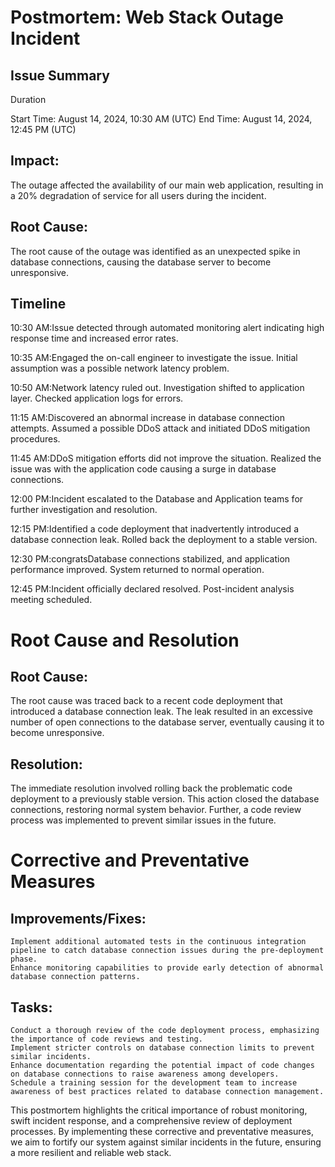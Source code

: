 # Postmortem: Web Stack Outage Incident

## Issue Summary
Duration

Start Time: August 14, 2024, 10:30 AM (UTC) 
End Time: August 14, 2024, 12:45 PM (UTC)

## Impact:

The outage affected the availability of our main web application, resulting in a 20% degradation of service for all users during the incident.

## Root Cause:

The root cause of the outage was identified as an unexpected spike in database connections, causing the database server to become unresponsive.

## Timeline
10:30 AM:Issue detected through automated monitoring alert indicating high response time and increased error rates.

10:35 AM:Engaged the on-call engineer to investigate the issue. Initial assumption was a possible network latency problem.

10:50 AM:Network latency ruled out. Investigation shifted to application layer. Checked application logs for errors.

11:15 AM:Discovered an abnormal increase in database connection attempts. Assumed a possible DDoS attack and initiated DDoS mitigation procedures.

11:45 AM:DDoS mitigation efforts did not improve the situation. Realized the issue was with the application code causing a surge in database connections.

12:00 PM:Incident escalated to the Database and Application teams for further investigation and resolution.

12:15 PM:Identified a code deployment that inadvertently introduced a database connection leak. Rolled back the deployment to a stable version.

12:30 PM:congratsDatabase connections stabilized, and application performance improved. System returned to normal operation.

12:45 PM:Incident officially declared resolved. Post-incident analysis meeting scheduled.

# Root Cause and Resolution
## Root Cause:

The root cause was traced back to a recent code deployment that introduced a database connection leak. The leak resulted in an excessive number of open connections to the database server, eventually causing it to become unresponsive.

## Resolution:

The immediate resolution involved rolling back the problematic code deployment to a previously stable version. This action closed the database connections, restoring normal system behavior. Further, a code review process was implemented to prevent similar issues in the future.

# Corrective and Preventative Measures
## Improvements/Fixes:

    Implement additional automated tests in the continuous integration pipeline to catch database connection issues during the pre-deployment phase.
    Enhance monitoring capabilities to provide early detection of abnormal database connection patterns.

## Tasks:

    Conduct a thorough review of the code deployment process, emphasizing the importance of code reviews and testing.
    Implement stricter controls on database connection limits to prevent similar incidents.
    Enhance documentation regarding the potential impact of code changes on database connections to raise awareness among developers.
    Schedule a training session for the development team to increase awareness of best practices related to database connection management.

This postmortem highlights the critical importance of robust monitoring, swift incident response, and a comprehensive review of deployment processes. By implementing these corrective and preventative measures, we aim to fortify our system against similar incidents in the future, ensuring a more resilient and reliable web stack.
